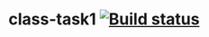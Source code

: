 # class-task1 [![Build status](https://ci.appveyor.com/api/projects/status/iwwlf32iusv03rs3?svg=true)](https://ci.appveyor.com/project/Meg-mila/class-task1)
